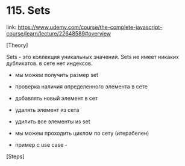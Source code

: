 # 115. Sets
link: https://www.udemy.com/course/the-complete-javascript-course/learn/lecture/22648589#overview


[Theory]

Sets - это коллекция уникальных значений. Sets не имеет никаких дубликатов. в сете нет индексов.

- мы можем получить размер set

- проверка наличия определенного элемента в сете

- добавлять новый элемент в сет

- удалять элемент из сета

- удилить все элементы из set

- мы можем проходить циклом по сету (итерабелен)

- пример с use case - 


[Steps]